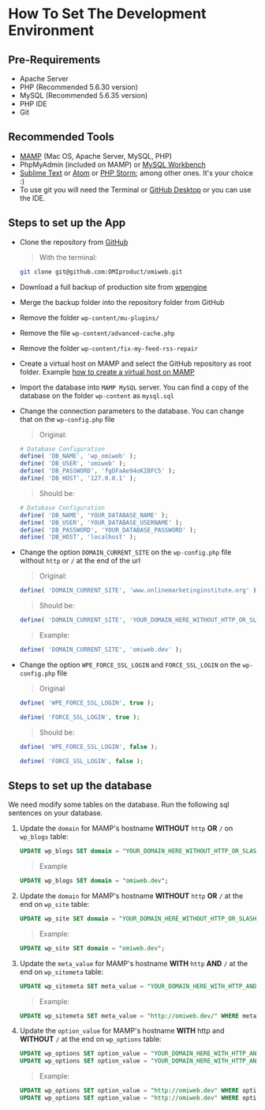 # How To Set The Development Environment

## Pre-Requirements

- Apache Server
- PHP (Recommended 5.6.30 version)
- MySQL (Recommended 5.6.35 version)
- PHP IDE
- Git

## Recommended Tools

- [MAMP](https://www.mamp.info/en/) (Mac OS, Apache Server, MySQL, PHP)
- PhpMyAdmin (included on MAMP) or [MySQL Workbench](https://www.mysql.com/products/workbench/)
- [Sublime Text](https://www.sublimetext.com/) or [Atom](https://atom.io/) or [PHP Storm](https://www.jetbrains.com/phpstorm/); among other ones. It's your choice :)
- To use git you will need the Terminal or [GitHub Desktop](https://desktop.github.com/) or you can use the IDE.

## Steps to set up the App

- Clone the repository from [GitHub](https://github.com/OMIproduct/omiweb)
    
    > With the terminal:

    ```sh
    git clone git@github.com:OMIproduct/omiweb.git

    ```
- Download a full backup of production site from [wpengine](https://my.wpengine.com/installs/omiweb/backup_points#production)
- Merge the backup folder into the repository folder from GitHub
- Remove the folder `wp-content/mu-plugins/`
- Remove the file `wp-content/advanced-cache.php`
- Remove the folder `wp-content/fix-my-feed-rss-repair`
- Create a virtual host on MAMP and select the GitHub repository as root folder. Example [how to create a virtual host on MAMP](http://foundationphp.com/tutorials/vhosts_mamp.php)
- Import the database into `MAMP MySQL` server. You can find a copy of the database on the folder `wp-content` as `mysql.sql`
- Change the connection parameters to the database. You can change that on the `wp-config.php` file

    > Original:
    ```php
    # Database Configuration
    define( 'DB_NAME', 'wp_omiweb' );
    define( 'DB_USER', 'omiweb' );
    define( 'DB_PASSWORD', 'fgDFaAe94oKIBFC5' );
    define( 'DB_HOST', '127.0.0.1' );
    ```

    > Should be:
    ```php
    # Database Configuration
    define( 'DB_NAME', 'YOUR_DATABASE_NAME' );
    define( 'DB_USER', 'YOUR_DATABASE_USERNAME' );
    define( 'DB_PASSWORD', 'YOUR_DATABASE_PASSWORD' );
    define( 'DB_HOST', 'localhost' );
    ```
- Change the option `DOMAIN_CURRENT_SITE` on the `wp-config.php` file without `http` or `/` at the end of the url

    > Original:
    ```php
    define( 'DOMAIN_CURRENT_SITE', 'www.onlinemarketinginstitute.org' );
    ```

    > Should be:
    ```php
    define( 'DOMAIN_CURRENT_SITE', 'YOUR_DOMAIN_HERE_WITHOUT_HTTP_OR_SLASH_AT_THE_END' );
    ```

    > Example:
    ```php
    define( 'DOMAIN_CURRENT_SITE', 'omiweb.dev' );
    ```
- Change the option `WPE_FORCE_SSL_LOGIN` and `FORCE_SSL_LOGIN` on the `wp-config.php` file

    > Original
    ```php
    define( 'WPE_FORCE_SSL_LOGIN', true );

    define( 'FORCE_SSL_LOGIN', true );
    ```

    > Should be:
    ```php
    define( 'WPE_FORCE_SSL_LOGIN', false );

    define( 'FORCE_SSL_LOGIN', false );
    ```

## Steps to set up the database

We need modify some tables on the database. Run the following sql sentences on your database.

1. Update the `domain` for MAMP's hostname **WITHOUT** `http` **OR** `/` on `wp_blogs` table:

    ```sql
    UPDATE wp_blogs SET domain = "YOUR_DOMAIN_HERE_WITHOUT_HTTP_OR_SLASH_AT_THE_END";
    ```

    > Example
    ```sql
    UPDATE wp_blogs SET domain = "omiweb.dev";
    ```

2. Update the `domain` for MAMP's hostname **WITHOUT** `http` **OR** `/` at the end on `wp_site` table:

    ```sql
    UPDATE wp_site SET domain = "YOUR_DOMAIN_HERE_WITHOUT_HTTP_OR_SLASH_AT_THE_END";
    ```

    > Example:
    ```sql
    UPDATE wp_site SET domain = "omiweb.dev";
    ```

3. Update the `meta_value` for MAMP's hostname **WITH** `http` **AND** `/` at the end on `wp_sitemeta` table:

    ```sql
    UPDATE wp_sitemeta SET meta_value = "YOUR_DOMAIN_HERE_WITH_HTTP_AND_SLASH_AT_THE_END" WHERE meta_id = 14;
    ```

    > Example:
    ```sql
    UPDATE wp_sitemeta SET meta_value = "http://omiweb.dev/" WHERE meta_id = 14;
    ```

4. Update the `option_value` for MAMP's hostname **WITH** http and **WITHOUT** `/` at the end on `wp_options` table:

    ```sql
    UPDATE wp_options SET option_value = "YOUR_DOMAIN_HERE_WITH_HTTP_AND_WITHOUT_SLASH_AT_THE_END" WHERE option_id = 1;
    UPDATE wp_options SET option_value = "YOUR_DOMAIN_HERE_WITH_HTTP_AND_WITHOUT_SLASH_AT_THE_END" WHERE option_id = 2;
    ```

    > Example:
    ```sql
    UPDATE wp_options SET option_value = "http://omiweb.dev" WHERE option_id = 1;
    UPDATE wp_options SET option_value = "http://omiweb.dev" WHERE option_id = 2;
    ```
